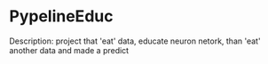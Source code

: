 # PypelineEduc
Description:
project that 'eat' data, educate neuron netork, than 'eat' another data and made a predict
